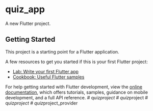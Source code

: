 # quiz_app

A new Flutter project.

## Getting Started

This project is a starting point for a Flutter application.

A few resources to get you started if this is your first Flutter project:

- [Lab: Write your first Flutter app](https://docs.flutter.dev/get-started/codelab)
- [Cookbook: Useful Flutter samples](https://docs.flutter.dev/cookbook)

For help getting started with Flutter development, view the
[online documentation](https://docs.flutter.dev/), which offers tutorials,
samples, guidance on mobile development, and a full API reference.
#   q u i z _ p r o j e c t  
 #   q u i z _ p r o j e c t  
 #   q u i z _ p r o j e c t  
 #   q u i z _ p r o j e c t _ p r o v i d e r  
 